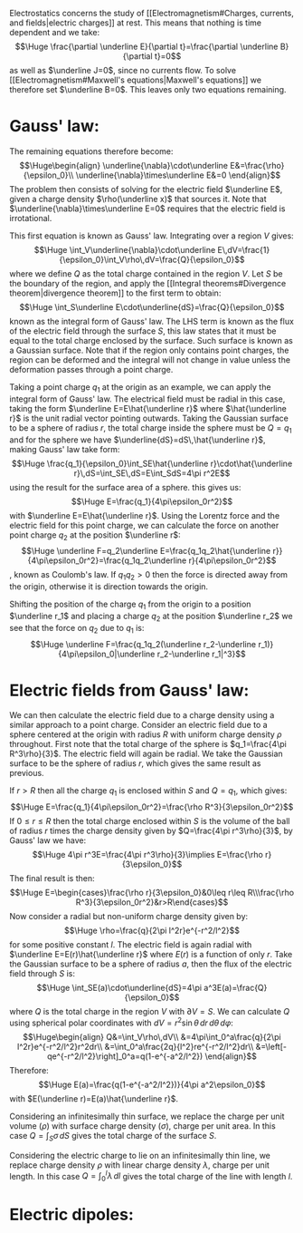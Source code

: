 
Electrostatics concerns the study of [[Electromagnetism#Charges, currents, and fields|electric charges]] at rest. This means that nothing is time dependent and we take:$$\Huge \frac{\partial \underline E}{\partial t}=\frac{\partial \underline B}{\partial t}=0$$as well as $\underline J=0$, since no currents flow. To solve [[Electromagnetism#Maxwell's equations|Maxwell's equations]] we therefore set $\underline B=0$. This leaves only two equations remaining.

# Gauss' law:

The remaining equations therefore become:$$\Huge\begin{align}
\underline{\nabla}\cdot\underline E&=\frac{\rho}{\epsilon_0}\\
\underline{\nabla}\times\underline E&=0
\end{align}$$The problem then consists of solving for the electric field $\underline E$, given a charge density $\rho(\underline x)$ that sources it. Note that $\underline{\nabla}\times\underline E=0$ requires that the electric field is irrotational.

This first equation is known as Gauss' law. Integrating over a region $V$ gives:$$\Huge \int_V\underline{\nabla}\cdot\underline E\,dV=\frac{1}{\epsilon_0}\int_V\rho\,dV=\frac{Q}{\epsilon_0}$$where we define $Q$ as the total charge contained in the region $V$. Let $S$ be the boundary of the region, and apply the [[Integral theorems#Divergence theorem|divergence theorem]] to the first term to obtain:$$\Huge \int_S\underline E\cdot\underline{dS}=\frac{Q}{\epsilon_0}$$known as the integral form of Gauss' law. The LHS term is known as the flux of the electric field through the surface $S$, this law states that it must be equal to the total charge enclosed by the surface. Such surface is known as a Gaussian surface. Note that if the region only contains point charges, the region can be deformed and the integral will not change in value unless the deformation passes through a point charge.

Taking a point charge $q_1$ at the origin as an example, we can apply the integral form of Gauss' law. The electrical field must be radial in this case, taking the form $\underline E=E\hat{\underline r}$ where $\hat{\underline r}$ is the unit radial vector pointing outwards. Taking the Gaussian surface to be a sphere of radius $r$, the total charge inside the sphere must be $Q=q_1$ and for the sphere we have $\underline{dS}=dS\,\hat{\underline r}$, making Gauss' law take form:$$\Huge \frac{q_1}{\epsilon_0}\int_SE\hat{\underline r}\cdot\hat{\underline r}\,dS=\int_SE\,dS=E\int_SdS=4\pi r^2E$$using the result for the surface area of a sphere. this gives us:$$\Huge E=\frac{q_1}{4\pi\epsilon_0r^2}$$with $\underline E=E\hat{\underline r}$. Using the Lorentz force and the electric field for this point charge, we can calculate the force on another point charge $q_2$ at the position $\underline r$:$$\Huge \underline F=q_2\underline E=\frac{q_1q_2\hat{\underline r}}{4\pi\epsilon_0r^2}=\frac{q_1q_2\underline r}{4\pi\epsilon_0r^2}$$, known as Coulomb's law. If $q_1q_2>0$ then the force is directed away from the origin, otherwise it is direction towards the origin. 

Shifting the position of the charge $q_1$ from the origin to a position $\underline r_1$ and placing a charge $q_2$ at the position $\underline r_2$ we see that the force on $q_2$ due to $q_1$ is:$$\Huge \underline F=\frac{q_1q_2(\underline r_2-\underline r_1)}{4\pi\epsilon_0|\underline r_2-\underline r_1|^3}$$
# Electric fields from Gauss' law:

We can then calculate the electric field due to a charge density using a similar approach to a point charge. Consider an electric field due to a sphere centered at the origin with radius $R$ with uniform charge density $\rho$ throughout. First note that the total charge of the sphere is $q_1=\frac{4\pi R^3\rho}{3}$. The electric field will again be radial. We take the Gaussian surface to be the sphere of radius $r$, which gives the same result as previous.

If $r>R$ then all the charge $q_1$ is enclosed within $S$ and $Q=q_1$, which gives:$$\Huge E=\frac{q_1}{4\pi\epsilon_0r^2}=\frac{\rho R^3}{3\epsilon_0r^2}$$
	If $0\leq r\leq R$ then the total charge enclosed within $S$ is the volume of the ball of radius $r$ times the charge density given by $Q=\frac{4\pi r^3\rho}{3}$, by Gauss' law we have:$$\Huge 4\pi r^3E=\frac{4\pi r^3\rho}{3}\implies E=\frac{\rho r}{3\epsilon_0}$$The final result is then:$$\Huge E=\begin{cases}\frac{\rho r}{3\epsilon_0}&0\leq r\leq R\\\frac{\rho R^3}{3\epsilon_0r^2}&r>R\end{cases}$$
Now consider a radial but non-uniform charge density given by:$$\Huge \rho=\frac{q}{2\pi l^2r}e^{-r^2/l^2}$$for some positive constant $l$. The electric field is again radial with $\underline E=E(r)\hat{\underline r}$ where $E(r)$ is a function of only $r$. Take the Gaussian surface to be a sphere of radius $a$, then the flux of the electric field through $S$ is:$$\Huge \int_SE(a)\cdot\underline{dS}=4\pi a^3E(a)=\frac{Q}{\epsilon_0}$$where $Q$ is the total charge in the region $V$ with $\partial V=S$. We can calculate $Q$ using spherical polar coordinates with $dV=r^2\sin\theta\,dr\,d\theta\,d\varphi$:$$\Huge\begin{align}
Q&=\int_V\rho\,dV\\
&=4\pi\int_0^a\frac{q}{2\pi l^2r}e^{-r^2/l^2}r^2dr\\
&=\int_0^a\frac{2q}{l^2}re^{-r^2/l^2}dr\\
&=\left[-qe^{-r^2/l^2}\right]_0^a=q(1-e^{-a^2/l^2})
\end{align}$$Therefore:$$\Huge E(a)=\frac{q(1-e^{-a^2/l^2})}{4\pi a^2\epsilon_0}$$with $E(\underline r)=E(a)\hat{\underline r}$.

Considering an infinitesimally thin surface, we replace the charge per unit volume ($\rho$) with surface charge density ($\sigma$), charge per unit area. In this case $Q=\int_S\sigma\,dS$ gives the total charge of the surface $S$.

Considering the electric charge to lie on an infinitesimally thin line, we replace charge density $\rho$ with linear charge density $\lambda$, charge per unit length. In this case $Q=\int_0^l\lambda\,dl$ gives the total charge of the line with length $l$.

# Electric dipoles:

